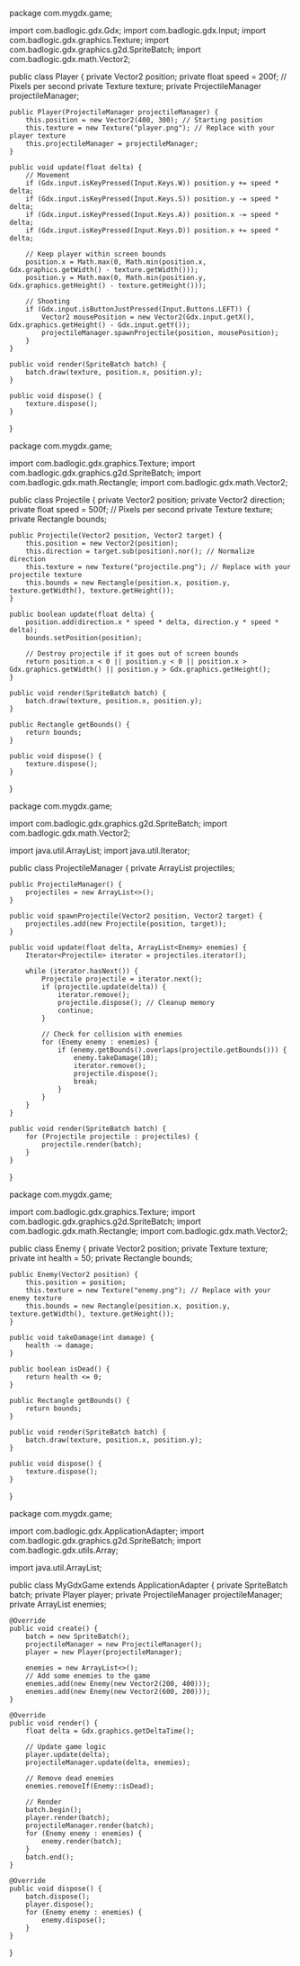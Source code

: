 package com.mygdx.game;

import com.badlogic.gdx.Gdx;
import com.badlogic.gdx.Input;
import com.badlogic.gdx.graphics.Texture;
import com.badlogic.gdx.graphics.g2d.SpriteBatch;
import com.badlogic.gdx.math.Vector2;

public class Player {
    private Vector2 position;
    private float speed = 200f; // Pixels per second
    private Texture texture;
    private ProjectileManager projectileManager;

    public Player(ProjectileManager projectileManager) {
        this.position = new Vector2(400, 300); // Starting position
        this.texture = new Texture("player.png"); // Replace with your player texture
        this.projectileManager = projectileManager;
    }

    public void update(float delta) {
        // Movement
        if (Gdx.input.isKeyPressed(Input.Keys.W)) position.y += speed * delta;
        if (Gdx.input.isKeyPressed(Input.Keys.S)) position.y -= speed * delta;
        if (Gdx.input.isKeyPressed(Input.Keys.A)) position.x -= speed * delta;
        if (Gdx.input.isKeyPressed(Input.Keys.D)) position.x += speed * delta;

        // Keep player within screen bounds
        position.x = Math.max(0, Math.min(position.x, Gdx.graphics.getWidth() - texture.getWidth()));
        position.y = Math.max(0, Math.min(position.y, Gdx.graphics.getHeight() - texture.getHeight()));

        // Shooting
        if (Gdx.input.isButtonJustPressed(Input.Buttons.LEFT)) {
            Vector2 mousePosition = new Vector2(Gdx.input.getX(), Gdx.graphics.getHeight() - Gdx.input.getY());
            projectileManager.spawnProjectile(position, mousePosition);
        }
    }

    public void render(SpriteBatch batch) {
        batch.draw(texture, position.x, position.y);
    }

    public void dispose() {
        texture.dispose();
    }
}

package com.mygdx.game;

import com.badlogic.gdx.graphics.Texture;
import com.badlogic.gdx.graphics.g2d.SpriteBatch;
import com.badlogic.gdx.math.Rectangle;
import com.badlogic.gdx.math.Vector2;

public class Projectile {
    private Vector2 position;
    private Vector2 direction;
    private float speed = 500f; // Pixels per second
    private Texture texture;
    private Rectangle bounds;

    public Projectile(Vector2 position, Vector2 target) {
        this.position = new Vector2(position);
        this.direction = target.sub(position).nor(); // Normalize direction
        this.texture = new Texture("projectile.png"); // Replace with your projectile texture
        this.bounds = new Rectangle(position.x, position.y, texture.getWidth(), texture.getHeight());
    }

    public boolean update(float delta) {
        position.add(direction.x * speed * delta, direction.y * speed * delta);
        bounds.setPosition(position);

        // Destroy projectile if it goes out of screen bounds
        return position.x < 0 || position.y < 0 || position.x > Gdx.graphics.getWidth() || position.y > Gdx.graphics.getHeight();
    }

    public void render(SpriteBatch batch) {
        batch.draw(texture, position.x, position.y);
    }

    public Rectangle getBounds() {
        return bounds;
    }

    public void dispose() {
        texture.dispose();
    }
}

package com.mygdx.game;

import com.badlogic.gdx.graphics.g2d.SpriteBatch;
import com.badlogic.gdx.math.Vector2;

import java.util.ArrayList;
import java.util.Iterator;

public class ProjectileManager {
    private ArrayList<Projectile> projectiles;

    public ProjectileManager() {
        projectiles = new ArrayList<>();
    }

    public void spawnProjectile(Vector2 position, Vector2 target) {
        projectiles.add(new Projectile(position, target));
    }

    public void update(float delta, ArrayList<Enemy> enemies) {
        Iterator<Projectile> iterator = projectiles.iterator();

        while (iterator.hasNext()) {
            Projectile projectile = iterator.next();
            if (projectile.update(delta)) {
                iterator.remove();
                projectile.dispose(); // Cleanup memory
                continue;
            }

            // Check for collision with enemies
            for (Enemy enemy : enemies) {
                if (enemy.getBounds().overlaps(projectile.getBounds())) {
                    enemy.takeDamage(10);
                    iterator.remove();
                    projectile.dispose();
                    break;
                }
            }
        }
    }

    public void render(SpriteBatch batch) {
        for (Projectile projectile : projectiles) {
            projectile.render(batch);
        }
    }
}

package com.mygdx.game;

import com.badlogic.gdx.graphics.Texture;
import com.badlogic.gdx.graphics.g2d.SpriteBatch;
import com.badlogic.gdx.math.Rectangle;
import com.badlogic.gdx.math.Vector2;

public class Enemy {
    private Vector2 position;
    private Texture texture;
    private int health = 50;
    private Rectangle bounds;

    public Enemy(Vector2 position) {
        this.position = position;
        this.texture = new Texture("enemy.png"); // Replace with your enemy texture
        this.bounds = new Rectangle(position.x, position.y, texture.getWidth(), texture.getHeight());
    }

    public void takeDamage(int damage) {
        health -= damage;
    }

    public boolean isDead() {
        return health <= 0;
    }

    public Rectangle getBounds() {
        return bounds;
    }

    public void render(SpriteBatch batch) {
        batch.draw(texture, position.x, position.y);
    }

    public void dispose() {
        texture.dispose();
    }
}

package com.mygdx.game;

import com.badlogic.gdx.ApplicationAdapter;
import com.badlogic.gdx.graphics.g2d.SpriteBatch;
import com.badlogic.gdx.utils.Array;

import java.util.ArrayList;

public class MyGdxGame extends ApplicationAdapter {
    private SpriteBatch batch;
    private Player player;
    private ProjectileManager projectileManager;
    private ArrayList<Enemy> enemies;

    @Override
    public void create() {
        batch = new SpriteBatch();
        projectileManager = new ProjectileManager();
        player = new Player(projectileManager);

        enemies = new ArrayList<>();
        // Add some enemies to the game
        enemies.add(new Enemy(new Vector2(200, 400)));
        enemies.add(new Enemy(new Vector2(600, 200)));
    }

    @Override
    public void render() {
        float delta = Gdx.graphics.getDeltaTime();

        // Update game logic
        player.update(delta);
        projectileManager.update(delta, enemies);

        // Remove dead enemies
        enemies.removeIf(Enemy::isDead);

        // Render
        batch.begin();
        player.render(batch);
        projectileManager.render(batch);
        for (Enemy enemy : enemies) {
            enemy.render(batch);
        }
        batch.end();
    }

    @Override
    public void dispose() {
        batch.dispose();
        player.dispose();
        for (Enemy enemy : enemies) {
            enemy.dispose();
        }
    }
}

